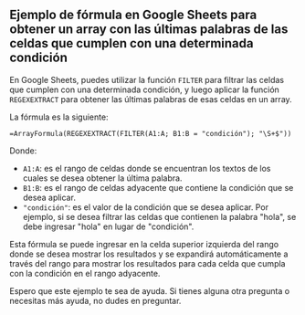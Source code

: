 ## Ejemplo de fórmula en Google Sheets para obtener un array con las últimas palabras de las celdas que cumplen con una determinada condición

En Google Sheets, puedes utilizar la función `FILTER` para filtrar las celdas que cumplen con una determinada condición, y luego aplicar la función `REGEXEXTRACT` para obtener las últimas palabras de esas celdas en un array.

La fórmula es la siguiente:

    =ArrayFormula(REGEXEXTRACT(FILTER(A1:A; B1:B = "condición"); "\S+$"))

Donde:

- `A1:A`: es el rango de celdas donde se encuentran los textos de los cuales se desea obtener la última palabra.
- `B1:B`: es el rango de celdas adyacente que contiene la condición que se desea aplicar.
- `"condición"`: es el valor de la condición que se desea aplicar. Por ejemplo, si se desea filtrar las celdas que contienen la palabra "hola", se debe ingresar "hola" en lugar de "condición".

Esta fórmula se puede ingresar en la celda superior izquierda del rango donde se desea mostrar los resultados y se expandirá automáticamente a través del rango para mostrar los resultados para cada celda que cumpla con la condición en el rango adyacente.

Espero que este ejemplo te sea de ayuda. Si tienes alguna otra pregunta o necesitas más ayuda, no dudes en preguntar.
